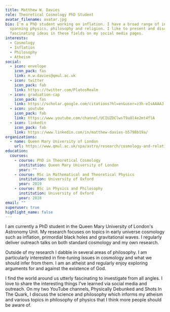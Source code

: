 ```yaml
---
title: Matthew W. Davies
role: Theoretical Cosmology PhD Student
avatar_filename: avatar.jpg
bio: I'm a PhD student working on inflation. I have a broad range of interests
  spanning physics, philosophy and religion. I like to present and discuss
  fascinating ideas in these fields on my social media pages.
interests:
  - Cosmology
  - Inflation
  - Philosophy
  - Atheism
social:
  - icon: envelope
    icon_pack: fas
    link: m.w.davies@qmul.ac.uk
  - icon: twitter
    icon_pack: fab
    link: https://twitter.com/PlatosRealm
  - icon: graduation-cap
    icon_pack: fas
    link: https://scholar.google.com/citations?hl=en&user=z3h-eIsAAAAJ
  - icon: youtube
    icon_pack: fab
    link: https://www.youtube.com/channel/UCIUZDClwsT9a8l4e2mt4flA
  - icon: linkedin
    icon_pack: fab
    link: https://www.linkedin.com/in/matthew-davies-b5798b19a/
organizations:
  - name: Queen Mary University of London
    url: https://www.qmul.ac.uk/spa/astro/research/cosmology-and-relativity/
education:
  courses:
    - course: PhD in Theoretical Cosmology
      institution: Queen Mary University of London
      year: ""
    - course: MSc in Mathematical and Theoretical Physics
      institution: University of Oxford
      year: 2019
    - course: BSc in Physics and Philosophy
      institution: University of Oxford
      year: 2018
email: ""
superuser: true
highlight_name: false
---
```

I am currently a PhD student in the Queen Mary University of London's Astronomy Unit. My research focuses on topics in early universe cosmology such as inflation, primordial black holes and gravitational waves. I regularly deliver outreach talks on both standard cosmology and my own research.

Outside of my research I dabble in several areas of philosophy. I am particularly interested in fine-tuning issues in cosmology and what we should infer from them. I am an atheist and regularly enjoy exploring arguments for and against the existence of God.

I find the world around us utterly fascinating to investigate from all angles. I love to share the interesting things I've learned via social media and outreach. On my two YouTube channels, Physically Debunked and Shots In The Quark, I discuss the science and philosophy which informs my atheism and various topics in philosophy of physics that I think more people should be aware of.
